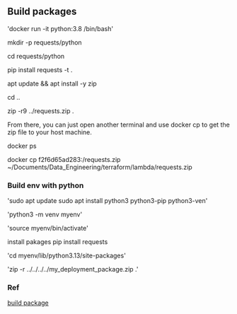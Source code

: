 ## Build packages

'docker run -it python:3.8 /bin/bash'

mkdir -p requests/python

cd requests/python

pip install requests -t .

apt update && apt install -y zip


cd ..

zip -r9 ../requests.zip .

From there, you can just open another terminal and use docker cp to get the zip file to your host machine.

docker ps 

docker cp f2f6d65ad283:/requests.zip ~/Documents/Data_Engineering/terraform/lambda/requests.zip

### Build env with python

'sudo apt update
sudo apt install python3 python3-pip python3-ven'


'python3 -m venv myenv'


'source myenv/bin/activate'

install pakages 
pip install requests

'cd myenv/lib/python3.13/site-packages'

'zip -r ../../../../my_deployment_package.zip .'



### Ref

[build package](https://blog.shellnetsecurity.com/2023/04/585/cloudstuff/aws/how-to-use-terraform-to-deploy-a-python-script-to-aws-lambda/)